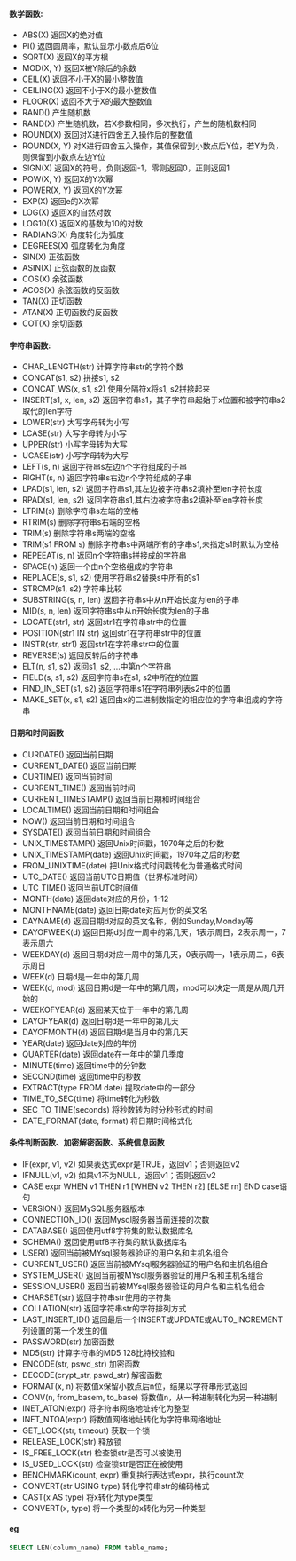 #### 数学函数:
- ABS(X)	返回X的绝对值
- PI()	返回圆周率，默认显示小数点后6位
- SQRT(X)	返回X的平方根
- MOD(X, Y)	返回X被Y除后的余数
- CEIL(X)	返回不小于X的最小整数值
- CEILING(X)	返回不小于X的最小整数值
- FLOOR(X)	返回不大于X的最大整数值
- RAND()	产生随机数
- RAND(X)	产生随机数，若X参数相同，多次执行，产生的随机数相同
- ROUND(X)	返回对X进行四舍五入操作后的整数值
- ROUND(X, Y)	对X进行四舍五入操作，其值保留到小数点后Y位，若Y为负，则保留到小数点左边Y位
- SIGN(X)	返回X的符号，负则返回-1，零则返回0，正则返回1
- POW(X, Y)	返回X的Y次幂
- POWER(X, Y)	返回X的Y次幂
- EXP(X)	返回e的X次幂
- LOG(X)	返回X的自然对数
- LOG10(X)	返回X的基数为10的对数
- RADIANS(X)	角度转化为弧度
- DEGREES(X)	弧度转化为角度
- SIN(X)	正弦函数
- ASIN(X)	正弦函数的反函数
- COS(X)	余弦函数
- ACOS(X)	余弦函数的反函数
- TAN(X)	正切函数
- ATAN(X)	正切函数的反函数
- COT(X)	余切函数

#### 字符串函数:
- CHAR_LENGTH(str) 计算字符串str的字符个数
- CONCAT(s1, s2) 拼接s1, s2
- CONCAT_WS(x, s1, s2) 使用分隔符x将s1, s2拼接起来
- INSERT(s1, x, len, s2) 返回字符串s1，其子字符串起始于x位置和被字符串s2取代的len字符
- LOWER(str) 大写字母转为小写
- LCASE(str) 大写字母转为小写
- UPPER(str) 小写字母转为大写
- UCASE(str) 小写字母转为大写
- LEFT(s, n) 返回字符串s左边n个字符组成的子串
- RIGHT(s, n) 返回字符串s右边n个字符组成的子串
- LPAD(s1, len, s2) 返回字符串s1,其左边被字符串s2填补至len字符长度
- RPAD(s1, len, s2) 返回字符串s1,其右边被字符串s2填补至len字符长度
- LTRIM(s)	删除字符串s左端的空格
- RTRIM(s)	删除字符串s右端的空格
- TRIM(s)	删除字符串s两端的空格
- TRIM(s1 FROM s)	删除字符串s中两端所有的字串s1,未指定s1时默认为空格
- REPEEAT(s, n)	返回n个字符串s拼接成的字符串
- SPACE(n) 返回一个由n个空格组成的字符串
- REPLACE(s, s1, s2) 使用字符串s2替换s中所有的s1
- STRCMP(s1, s2) 字符串比较
- SUBSTRING(s, n, len) 返回字符串s中从n开始长度为len的子串
- MID(s, n, len) 返回字符串s中从n开始长度为len的子串
- LOCATE(str1, str)	返回str1在字符串str中的位置
- POSITION(str1 IN str)	返回str1在字符串str中的位置
- INSTR(str, str1) 返回str1在字符串str中的位置
- REVERSE(s) 返回反转后的字符串
- ELT(n, s1, s2) 返回s1, s2, …中第n个字符串
- FIELD(s, s1, s2) 返回字符串s在s1, s2中所在的位置
- FIND_IN_SET(s1, s2) 返回字符串s1在字符串列表s2中的位置
- MAKE_SET(x, s1, s2) 返回由x的二进制数指定的相应位的字符串组成的字符串

#### 日期和时间函数
- CURDATE()	返回当前日期
- CURRENT_DATE() 返回当前日期
- CURTIME()	返回当前时间
- CURRENT_TIME() 返回当前时间
- CURRENT_TIMESTAMP()	返回当前日期和时间组合
- LOCALTIME()	返回当前日期和时间组合
- NOW()	返回当前日期和时间组合
- SYSDATE()	返回当前日期和时间组合
- UNIX_TIMESTAMP() 返回Unix时间戳，1970年之后的秒数
- UNIX_TIMESTAMP(date) 返回Unix时间戳，1970年之后的秒数
- FROM_UNIXTIME(date) 把Unix格式时间戳转化为普通格式时间
- UTC_DATE() 返回当前UTC日期值（世界标准时间）
- UTC_TIME() 返回当前UTC时间值
- MONTH(date)	返回date对应的月份，1-12
- MONTHNAME(date)	返回日期date对应月份的英文名
- DAYNAME(d) 返回日期d对应的英文名称，例如Sunday,Monday等
- DAYOFWEEK(d) 返回日期d对应一周中的第几天，1表示周日，2表示周一，7表示周六
- WEEKDAY(d) 返回日期d对应一周中的第几天，0表示周一，1表示周二，6表示周日
- WEEK(d) 日期d是一年中的第几周
- WEEK(d, mod) 返回日期d是一年中的第几周，mod可以决定一周是从周几开始的
- WEEKOFYEAR(d) 返回某天位于一年中的第几周
- DAYOFYEAR(d) 返回日期d是一年中的第几天
- DAYOFMONTH(d) 返回日期d是当月中的第几天
- YEAR(date) 返回date对应的年份
- QUARTER(date) 返回date在一年中的第几季度
- MINUTE(time) 返回time中的分钟数
- SECOND(time) 返回time中的秒数
- EXTRACT(type FROM date) 提取date中的一部分
- TIME_TO_SEC(time) 将time转化为秒数
- SEC_TO_TIME(seconds) 将秒数转为时分秒形式的时间
- DATE_FORMAT(date, format)	将日期时间格式化

#### 条件判断函数、加密解密函数、系统信息函数
- IF(expr, v1, v2) 如果表达式expr是TRUE，返回v1；否则返回v2
- IFNULL(v1, v2) 如果v1不为NULL，返回v1；否则返回v2
- CASE expr WHEN v1 THEN r1 [WHEN v2 THEN r2] [ELSE rn] END	case语句
- VERSION() 返回MySQL服务器版本
- CONNECTION_ID() 返回Mysql服务器当前连接的次数
- DATABASE() 返回使用utf8字符集的默认数据库名
- SCHEMA() 返回使用utf8字符集的默认数据库名
- USER() 返回当前被MYsql服务器验证的用户名和主机名组合
- CURRENT_USER() 返回当前被MYsql服务器验证的用户名和主机名组合
- SYSTEM_USER() 返回当前被MYsql服务器验证的用户名和主机名组合
- SESSION_USER() 返回当前被MYsql服务器验证的用户名和主机名组合
- CHARSET(str) 返回字符串str使用的字符集
- COLLATION(str) 返回字符串str的字符排列方式
- LAST_INSERT_ID() 返回最后一个INSERT或UPDATE或AUTO_INCREMENT列设置的第一个发生的值
- PASSWORD(str) 加密函数
- MD5(str) 计算字符串的MD5 128比特校验和
- ENCODE(str, pswd_str) 加密函数
- DECODE(crypt_str, pswd_str) 解密函数
- FORMAT(x, n) 将数值x保留小数点后n位，结果以字符串形式返回
- CONV(n, from_basem, to_base) 将数值n，从一种进制转化为另一种进制
- INET_ATON(expr) 将字符串网络地址转化为整型
- INET_NTOA(expr) 将数值网络地址转化为字符串网络地址
- GET_LOCK(str, timeout) 获取一个锁
- RELEASE_LOCK(str) 释放锁
- IS_FREE_LOCK(str) 检查锁str是否可以被使用
- IS_USED_LOCK(str) 检查锁str是否正在被使用
- BENCHMARK(count, expr) 重复执行表达式expr，执行count次
- CONVERT(str USING type) 转化字符串str的编码格式
- CAST(x AS type) 将x转化为type类型
- CONVERT(x, type) 将一个类型的x转化为另一种类型

#### eg
```sql
SELECT LEN(column_name) FROM table_name;
```
